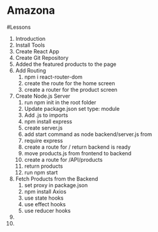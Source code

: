 # Amazona

#Lessons

1. Introduction
2. Install Tools
3. Create React App
4. Create Git Repository
5. Added the featured products to the page
6. Add Routing
    1. npm i react-router-dom
    2. create the route for the home screen
    3. create a router for the product screen
7. Create Node.js Server
    1.  run npm init in the root folder
    2.  Update package.json set type: module
    3.  Add .js to imports
    4.  npm install express
    5.  create server.js
    6.  add start command as node backend/server.js from 
    7.  require express
    8.  create a route for / return backend is ready 
    9.  move products.js from frontend to backend
    10. create a route for /API/products 
    11. return products
    12. run npm start
8.  Fetch Products from the Backend
    1.  set proxy in package.json
    2.  npm install Axios
    3.  use state hooks
    4.  use effect hooks
    5.  use reducer hooks
9.  
10.  

